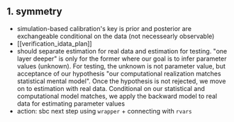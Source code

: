 ## 1. symmetry
- simulation-based calibration's key is prior and posterior are exchangeable conditional on the data (not necessearly observable)
- [[verification_idata_plan]]
- should separate estimation for real data and estimation for testing. "one layer deeper" is only for the former where our goal is to infer parameter values (unknown). For testing, the unknown is not parameter value, but acceptance of our hypothesis "our computational realization matches statistical mental model". Once the hypothesis is not rejected, we move on to estimation with real data. Conditional on our statistical and computational model matches, we apply the backward model to real data for estimating parameter values
- action: sbc next step using `wrapper` + connecting with `rvars`

